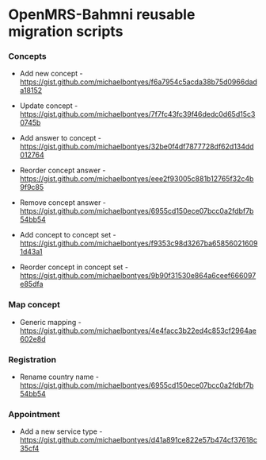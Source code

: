 # OpenMRS-Bahmni reusable migration scripts 

### Concepts

* Add new concept - 
https://gist.github.com/michaelbontyes/f6a7954c5acda38b75d0966dada18152

* Update concept - 
https://gist.github.com/michaelbontyes/7f7fc43fc39f46dedc0d65d15c30745b

* Add answer to concept - 
https://gist.github.com/michaelbontyes/32be0f4df7877728df62d134dd012764

* Reorder concept answer - 
https://gist.github.com/michaelbontyes/eee2f93005c881b12765f32c4b9f9c85

* Remove concept answer - 
https://gist.github.com/michaelbontyes/6955cd150ece07bcc0a2fdbf7b54bb54

* Add concept to concept set - 
https://gist.github.com/michaelbontyes/f9353c98d3267ba658560216091d43a1

* Reorder concept in concept set - 
https://gist.github.com/michaelbontyes/9b90f31530e864a6ceef666097e85dfa

### Map concept

* Generic mapping - 
https://gist.github.com/michaelbontyes/4e4facc3b22ed4c853cf2964ae602e8d

### Registration

* Rename country name - 
https://gist.github.com/michaelbontyes/6955cd150ece07bcc0a2fdbf7b54bb54

### Appointment

* Add a new service type - 
https://gist.github.com/michaelbontyes/d41a891ce822e57b474cf37618c35cf4
